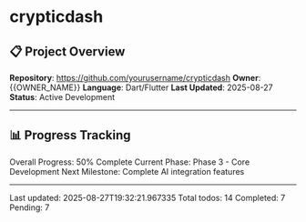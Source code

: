 # crypticdash

## 📋 Project Overview
**Repository**: https://github.com/yourusername/crypticdash
**Owner**: {{OWNER_NAME}}
**Language**: Dart/Flutter
**Last Updated**: 2025-08-27
**Status**: Active Development

---

## 📊 Progress Tracking
Overall Progress: 50% Complete
Current Phase: Phase 3 - Core Development
Next Milestone: Complete AI integration features

---
Last updated: 2025-08-27T19:32:21.967335
Total todos: 14
Completed: 7
Pending: 7

